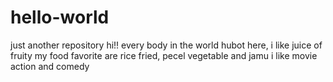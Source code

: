 # hello-world
just another repository
hi!! every body in the world
hubot here, i like juice of fruity
my food favorite are rice fried, pecel vegetable and jamu
i like movie action and comedy
